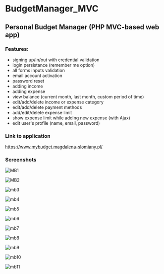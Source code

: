 # BudgetManager_MVC
## Personal Budget Manager (PHP MVC-based web app)

### Features:
- signing up/in/out with credential validation
- login persistance (remember me option)
- all forms inputs validation
- email account activation
- password reset
- adding income
- adding expense
- view balance (current month, last month, custom period of time)
- edit/add/delete income or expense category
- edit/add/delete payment methods
- add/edit/delete expense limit
- show expense limit while adding new expense (with Ajax)
- edit user's profile (name, email, password)

### Link to application
https://www.mybudget.magdalena-slomiany.pl/

### Screenshots
![MB1](https://user-images.githubusercontent.com/59318234/120063466-9b9f3980-c067-11eb-987b-3ea2f2e6ac2d.png)

![MB2](https://user-images.githubusercontent.com/59318234/120063469-9cd06680-c067-11eb-98b5-f18d02a950bc.jpg)

![mb3](https://user-images.githubusercontent.com/59318234/120063470-9d68fd00-c067-11eb-9569-f414a6cb41f0.JPG)

![mb4](https://user-images.githubusercontent.com/59318234/120063471-9d68fd00-c067-11eb-89e6-100c37666d73.JPG)

![mb5](https://user-images.githubusercontent.com/59318234/120063472-9e019380-c067-11eb-9050-491274c1f91b.JPG)

![mb6](https://user-images.githubusercontent.com/59318234/120063474-9e019380-c067-11eb-93ba-3244ba604b74.JPG)

![mb7](https://user-images.githubusercontent.com/59318234/120063476-9e9a2a00-c067-11eb-9c93-5a726d30c617.JPG)

![mb8](https://user-images.githubusercontent.com/59318234/120063477-9e9a2a00-c067-11eb-837f-4cd9c31814e8.JPG)

![mb9](https://user-images.githubusercontent.com/59318234/120063478-9f32c080-c067-11eb-9716-bd4e7d610a78.JPG)

![mb10](https://user-images.githubusercontent.com/59318234/120063480-9f32c080-c067-11eb-9b21-4537ad676053.JPG)

![mb11](https://user-images.githubusercontent.com/59318234/120063481-9fcb5700-c067-11eb-9090-c3046ce5b65a.JPG)
